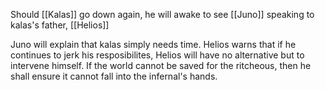 
Should [[Kalas]] go down again, he will awake to see [[Juno]] speaking to kalas's father, [[Helios]]

Juno will explain that kalas simply needs time.
Helios warns that if he continues to jerk his resposibilites, Helios will have no alternative but to intervene himself. If the world cannot be saved for the ritcheous, then he shall ensure it cannot fall into the infernal's hands.